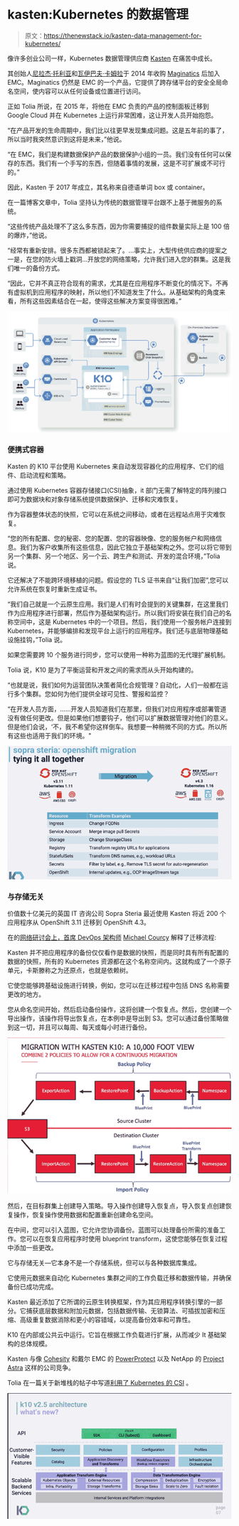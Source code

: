 # kasten:Kubernetes 的数据管理

> 原文：<https://thenewstack.io/kasten-data-management-for-kubernetes/>

像许多创业公司一样，Kubernetes 数据管理供应商 [Kasten](https://www.kasten.io/) 在痛苦中成长。

其创始人[尼拉杰·托利亚](https://www.linkedin.com/in/nirajtolia/)和[瓦伊巴夫·卡姆拉](https://twitter.com/vaibhavkamra?lang=en)于 2014 年收购 [Maginatics](https://blog.dellemc.com/en-us/welcoming-spanning-maginatics-emc-family/) 后加入 EMC。Maginatics 仍然是 EMC 的一个产品，它提供了跨存储平台的安全全局命名空间，使内容可以从任何设备或位置进行访问。

正如 Tolia 所说，在 2015 年，将他在 EMC 负责的产品的控制面板迁移到 Google Cloud 并在 Kubernetes 上运行非常困难，这让开发人员开始抱怨。

“在产品开发的生命周期中，我们比以往更早发现集成问题。这是五年前的事了，所以当时我突然意识到这将是未来，”他说。

“在 EMC，我们是构建数据保护产品的数据保护小组的一员。我们没有任何可以保存的东西。我们有一个手写的东西，但随着事情的发展，这是不可扩展或不可行的。”

因此，Kasten 于 2017 年成立，其名称来自德语单词 box 或 container。

在一篇博客文章中，Tolia 坚持认为传统的数据管理平台跟不上基于微服务的系统。

“这些传统产品处理不了这么多东西，因为你需要捕捉的组件数量实际上是 100 倍的爆炸，”他说。

“经常有重新安排。很多东西都被锁起来了。…事实上，大型传统供应商的提案之一是，在您的防火墙上戳洞…开放您的网络策略，允许我们进入您的群集。这是我们唯一的备份方式。

“因此，它并不真正符合现有的需求，尤其是在应用程序不断变化的情况下。不再有虚拟机到应用程序的映射，所以他们不知道发生了什么。从基础架构的角度来看，所有这些因素结合在一起，使得这些解决方案变得很困难。”

![](img/2aadf394ba512fa659940488adf507ca.png)

### 便携式容器

Kasten 的 K10 平台使用 Kubernetes 来自动发现容器化的应用程序、它们的组件、启动流程和策略。

通过使用 Kubernetes 容器存储接口(CSI)抽象，it 部门无需了解特定的阵列接口即可为数据块和对象存储系统提供数据保护、迁移和灾难恢复。

作为容器整体状态的快照，它可以在系统之间移动，或者在远程站点用于灾难恢复。

“您的所有配置、您的秘密、您的配置、您的容器映像、您的服务帐户和网络信息。我们为客户收集所有这些信息，因此它独立于基础架构之外。您可以将它带到另一个集群、另一个地区、另一个云、跨生产和测试、开发的混合环境，”Tolia 说。

它还解决了不能跨环境移植的问题。假设您的 TLS 证书来自“让我们加密”,您可以允许系统在恢复时重新生成证书。

“我们自己就是一个云原生应用。我们是人们有时会提到的关键集群，在这里我们作为应用程序进行部署，然后作为基础架构运行。所以我们将安装在我们自己的名称空间中，这是 Kubernetes 中的一个项目。然后，我们使用一个服务帐户连接到 Kubernetes，并能够编排和发现平台上运行的应用程序。我们还与底层物理基础设施挂钩，”Tolia 说。

如果您需要跨 10 个服务进行同步，您可以使用一种称为蓝图的无代理扩展机制。

Tolia 说，K10 是为了平衡运营和开发之间的需求而从头开始构建的。

“也就是说，我们如何为运营团队决策者简化合规管理？自动化，人们一般都在运行多个集群。您如何为他们提供全球可见性、警报和监控？

“在开发人员方面，……开发人员知道我们在那里，但我们对应用程序或部署管道没有做任何更改。但是如果他们想要钩子，他们可以扩展数据管理对他们的意义。但是他们会说，‘不，我不希望你这样倒车。我想要一种稍微不同的方式。所以所有这些也适用于我们的环境。"

![](img/8cba8d7e9c234b4496ebd412eeb16d23.png)

### 与存储无关

价值数十亿美元的英国 IT 咨询公司 Sopra Steria 最近使用 Kasten 将近 200 个应用程序从 OpenShift 3.11 迁移到 OpenShift 4.3。

在的[网络研讨会上，首席 DevOps 架构师](https://www.youtube.com/watch?v=lgWSUe6gDlY&t=1459s) [Michael Courcy](https://www.linkedin.com/in/michael-courcy/) 解释了迁移流程:

Kasten 并不把应用程序的备份仅仅看作是数据的快照，而是同时具有所有配置的数据的快照，所有的 Kubernetes 资源都在这个名称空间内。这就构成了一个原子单元，卡斯滕称之为还原点，也就是依赖树。

它使您能够跨基础设施进行转换，例如，您可以在迁移过程中包括 DNS 名称需要更改的地方。

您从命名空间开始，然后启动备份操作，这将创建一个恢复点。然后，您创建一个导出操作，该操作将导出恢复点，在本例中是导出到 S3。您可以通过备份策略做到这一切，并且可以每周、每天或每小时进行备份。

![](img/b63fe5627e103be4395eac3b748475c9.png)

然后，在目标群集上创建导入策略。导入操作创建导入恢复点，导入恢复点创建恢复操作，恢复操作使用数据和配置重新创建命名空间。

在中间，您可以引入蓝图，它允许您协调备份。蓝图可以处理备份所需的准备工作。您可以在恢复应用程序时使用 blueprint transform，这使您能够在恢复过程中添加一些更改。

它与存储无关—它本身不是一个存储系统，但可以与各种数据库集成。

它使用元数据来自动化 Kubernetes 集群之间的工作负载迁移和数据传输，并确保备份已成功完成。

Kasten 最近添加了它所谓的云原生转换框架，作为其应用程序转换引擎的一部分。它捕获底层数据和附加元数据，包括数据传输、无锁算法、可插拔加密和压缩、高级重复数据消除和更小的容错域，以提高备份效率和可靠性。

K10 在内部或公共云中运行。它旨在根据工作负载进行扩展，从而减少 It 基础架构的总体规模。

Kasten 与像 [Cohesity](https://www.cohesity.com/) 和戴尔 EMC 的 [PowerProtect](https://blocksandfiles.com/2019/05/01/dell-emc-announces-powerprotect-appliance-hardware-and-software/) 以及 NetApp 的 [Project Astra](https://thenewstack.io/netapps-project-astra-brings-data-management-to-kubernetes/) 这样的公司竞争。

Tolia 在一篇关于新堆栈的帖子中写道[利用了 Kubernetes 的 CSI](https://thenewstack.io/kubernetes-data-portability-and-the-rise-of-portable-stateful-applications/) 。

![](img/56367cc44c949eb7aa33b374b28a3ac1.png)

<svg xmlns:xlink="http://www.w3.org/1999/xlink" viewBox="0 0 68 31" version="1.1"><title>Group</title> <desc>Created with Sketch.</desc></svg>